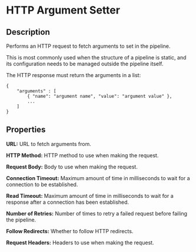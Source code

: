 # HTTP Argument Setter

Description
-----------

Performs an HTTP request to fetch arguments to set in the pipeline.

This is most commonly used when the structure of a pipeline is static,
and its configuration needs to be managed outside the pipeline itself.

The HTTP response must return the arguments in a list:

    {
        "arguments" : [
            { "name": "argument name", "value": "argument value" },
            ...
        ]
    }

Properties
----------

**URL:** URL to fetch arguments from.

**HTTP Method:** HTTP method to use when making the request.

**Request Body:** Body to use when making the request.

**Connection Timeout:** Maximum amount of time in milliseconds to wait for a connection to be established.

**Read Timeout:** Maximum amount of time in milliseconds to wait for a response after a connection has been established.

**Number of Retries:** Number of times to retry a failed request before failing the pipeline.

**Follow Redirects:** Whether to follow HTTP redirects.

**Request Headers:** Headers to use when making the request.

